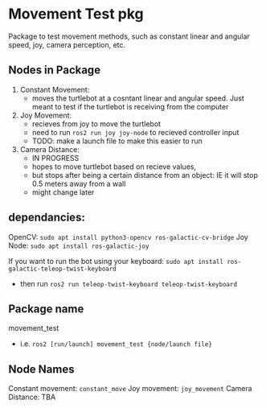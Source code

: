 # Movement Test pkg

Package to test movement methods, such as constant linear and angular speed, joy, camera perception, etc.

## Nodes in Package
1. Constant Movement: 
   - moves the turtlebot at a cosntant linear and angular speed. Just meant to test if the turtlebot is receiving from the computer
2. Joy Movement:
   - recieves from joy to move the turtlebot 
   - need to run `ros2 run joy joy-node` to recieved controller input
   - TODO: make a launch file to make this easier to run
3. Camera Distance: 
   - IN PROGRESS
   - hopes to move turtlebot based on recieve values,
   - but stops after being a certain distance from an object: IE it will stop 0.5 meters away from a wall
   - might change later 

## dependancies:
OpenCV: `sudo apt install python3-opencv ros-galactic-cv-bridge` 
Joy Node: `sudo apt install ros-galactic-joy` 

If you want to run the bot using your keyboard: `sudo apt install ros-galactic-teleop-twist-keyboard`
- then run `ros2 run teleop-twist-keyboard teleop-twist-keyboard`

## Package name 
movement_test
- i.e. `ros2 [run/launch] movement_test {node/launch file}`

## Node Names
Constant movement: `constant_move` 
Joy movement: `joy_movement` 
Camera Distance: TBA
